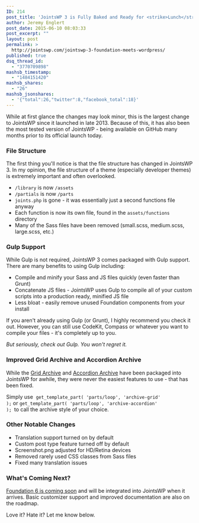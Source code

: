 ```yaml
---
ID: 214
post_title: 'JointsWP 3 is Fully Baked and Ready for <strike>Lunch</strike> Launch'
author: Jeremy Englert
post_date: 2015-06-10 08:03:33
post_excerpt: ""
layout: post
permalink: >
  http://jointswp.com/jointswp-3-foundation-meets-wordpress/
published: true
dsq_thread_id:
  - "3770709898"
mashsb_timestamp:
  - "1484151420"
mashsb_shares:
  - "26"
mashsb_jsonshares:
  - '{"total":26,"twitter":8,"facebook_total":18}'
---
```

While at first glance the changes may look minor, this is the largest change to JointsWP since it launched in late 2013. Because of this, it has also been the most tested version of JointsWP - being available on GitHub many months prior to its official launch today.

<!--more-->
<h3>File Structure</h3>
The first thing you'll notice is that the file structure has changed in JointsWP 3. In my opinion, the file structure of a theme (especially developer themes) is extremely important and often overlooked.
<ul>
	<li><code>/library</code> is now <code>/assets</code></li>
	<li><code>/partials</code> is now <code>/parts</code></li>
	<li><code>joints.php</code> is gone - it was essentially just a second functions file anyway</li>
	<li>Each function is now its own file, found in the <code>assets/functions</code> directory</li>
	<li>Many of the Sass files have been removed (small.scss, medium.scss, large.scss, etc.)</li>
</ul>
<h3>Gulp Support</h3>
While Gulp is not required, JointsWP 3 comes packaged with Gulp support. There are many benefits to using Gulp including:
<ul>
	<li>Compile and minify your Sass and JS files quickly (even faster than Grunt)</li>
	<li>Concatenate JS files - JointsWP uses Gulp to compile all of your custom scripts into a production ready, minified JS file</li>
	<li>Less bloat - easily remove unused Foundation components from your install</li>
</ul>
If you aren't already using Gulp (or Grunt), I highly recommend you check it out. However, you can still use CodeKit, Compass or whatever you want to compile your files - it's completely up to you.

<em>But seriously, check out Gulp. You won't regret it.</em>
<h3>Improved Grid Archive and Accordion Archive</h3>
While the <a href="http://jointswp.com/demo/category/grid/" target="_blank">Grid Archive</a> and <a href="http://jointswp.com/demo/category/accordion/" target="_blank">Accordion Archive</a> have been packaged into JointsWP for awhile, they were never the easiest features to use - that has been fixed.

Simply use  <code>get_template_part( 'parts/loop', 'archive-grid' );</code> or <code>get_template_part( 'parts/loop', 'archive-accordion' ); </code>to call the archive style of your choice.
<h3>Other Notable Changes</h3>
<ul>
	<li>Translation support turned on by default</li>
	<li>Custom post type feature turned off by default</li>
	<li>Screenshot.png adjusted for HD/Retina devices</li>
	<li>Removed rarely used CSS classes from Sass files</li>
	<li>Fixed many translation issues</li>
</ul>
<h3>What's Coming Next?</h3>
<a href="http://jointswp.com/foundation-6-development-need-know/">Foundation 6 is coming soon</a> and will be integrated into JointsWP when it arrives. Basic customizer support and improved documentation are also on the roadmap.

Love it? Hate it? Let me know below.